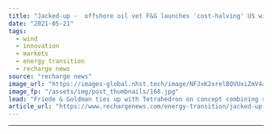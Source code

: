 ```yaml
---
title: "Jacked-up -  offshore oil vet F&G launches 'cost-halving' US wind installation feeder"
date: "2021-05-21"
tags: 
  - wind
  - innovation
  - markets
  - energy transition
  - recharge news
source: "recharge news"
image_url: "https://images-global.nhst.tech/image/NFJxK2xrelBQVUxiZmV4aFk3bktnOEZWdzRxalpUdzRZVVUxVDdQSlhzST0=/nhst/binary/4679ac3f1276c8008a27e2e2756b8efa"
image_fp: "/assets/img/post_thumbnails/168.jpg"
lead: "Friede & Goldman ties up with Tetrahedron on concept combining smaller-model jack-ups with a next-generation crane and ocean barges for emerging"
article_url: "https://www.rechargenews.com/energy-transition/jacked-up-offshore-oil-vet-f-g-launches-cost-halving-us-wind-installation-feeder/2-1-1014293"
---
```


---
